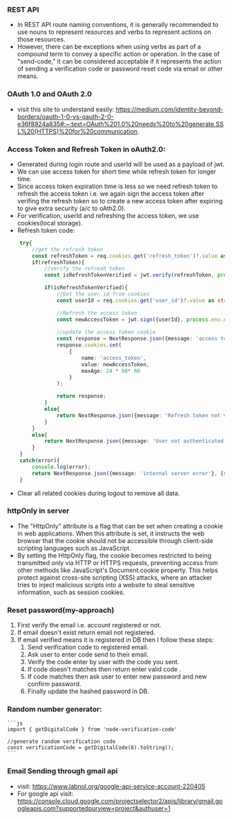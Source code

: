 ### REST API
-  In REST API route naming conventions, it is generally recommended to use nouns to represent resources and verbs to represent actions on those resources.
- However, there can be exceptions when using verbs as part of a compound term to convey a specific action or operation. In the case of "send-code," it can be considered acceptable if it represents the action of sending a verification code or password reset code via email or other means.

### OAuth 1.0 and OAuth 2.0
- visit this site to understand easily: https://medium.com/identity-beyond-borders/oauth-1-0-vs-oauth-2-0-e36f8924a835#:~:text=OAuth%201.0%20needs%20to%20generate,SSL%20(HTTPS)%20for%20communication. 

### Access Token and Refresh Token in oAuth2.0:
- Generated during login route and userId will be used as a payload of jwt.
- We can use access token for short time while refresh token for longer time.
- Since access token expiration time is less so we need refresh token to refresh the access token i.e. we again sign the access token after verifing the refresh token so to create a new access token after expiring to give extra security (a/c to oAth2.0).
- For verification, userId and refreshing the access token, we use cookies(local storage).
- Refresh token code:
```ts
    try{
        //get the refresh token
        const refreshToken = req.cookies.get('refresh_token')?.value as string;
        if(refreshToken){
            //verify the refreah token 
            const isRefreshTokenVerified = jwt.verify(refreshToken, process.env.REFRESH_TOKEN_SECRET as string);

            if(isRefreshTokenVerified){
                //Get the user id from cookies
                const userId = req.cookies.get('user_id')?.value as string;

                //Refresh the access token 
                const newAccessToken = jwt.sign({userId}, process.env.ACCESS_TOKEN_SECRET as string, {expiresIn: '15m'});
                
                //update the access token cookie
                const response = NextResponse.json({message: 'access token refreshed'}, {status: 200});
                response.cookies.set(
                    {
                        name: 'access_token',
                        value: newAccessToken,
                        maxAge: 24 * 60* 60
                    }
                );

                return response;
            }
            else{
                return NextResponse.json({message: 'Refresh token not verified'}, {status: 401})
            }
        }
        else{
            return NextResponse.json({message: 'User not authenticated'}, {status: 401})
        }
    }
    catch(error){
        console.log(error);
        return NextResponse.json({message: 'internal server error'}, {status: 500})
    }
```
- Clear all related cookies during logout to remove all data.



### httpOnly in server
- The "HttpOnly" attribute is a flag that can be set when creating a cookie in web applications. When this attribute is set, it instructs the web browser that the cookie should not be accessible through client-side scripting languages such as JavaScript.
- By setting the HttpOnly flag, the cookie becomes restricted to being transmitted only via HTTP or HTTPS requests, preventing access from other methods like JavaScript's Document.cookie property. This helps protect against cross-site scripting (XSS) attacks, where an attacker tries to inject malicious scripts into a website to steal sensitive information, such as session cookies.

### Reset password(my-approach)
1. First verify the email i.e. account registered or not.
2. If email doesn't exist return email not registered.
3. If email verified means it is registered in DB then I follow these steps:
     1. Send verification code to registered email.
     2. Ask user to enter code send to their email.
     3. Verify the code enter by user with the code you sent.
     4. If code doesn't matches then return enter valid code .
     5. If code matches then ask user to enter new password and new confirm password.
     6. Finally update the hashed password  in DB.

### Random number generator:
    ```js
    import { getDigitalCode } from 'node-verification-code'

    //generate random verification code
    const verificationCode = getDigitalCode(8).toString();
    ```

### Email Sending through gmail api
- visit: https://www.labnol.org/google-api-service-account-220405
- For google api visit: https://console.cloud.google.com/projectselector2/apis/library/gmail.googleapis.com?supportedpurview=project&authuser=1



